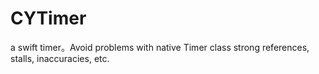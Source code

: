 # CYTimer
a swift timer。Avoid problems with native Timer class strong references, stalls, inaccuracies, etc.
